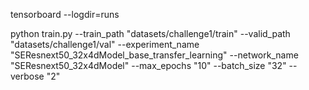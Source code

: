tensorboard --logdir=runs

python train.py --train_path "datasets/challenge1/train" --valid_path "datasets/challenge1/val" --experiment_name "SEResnext50_32x4dModel_base_transfer_learning" --network_name "SEResnext50_32x4dModel" --max_epochs "10" --batch_size "32" --verbose "2"